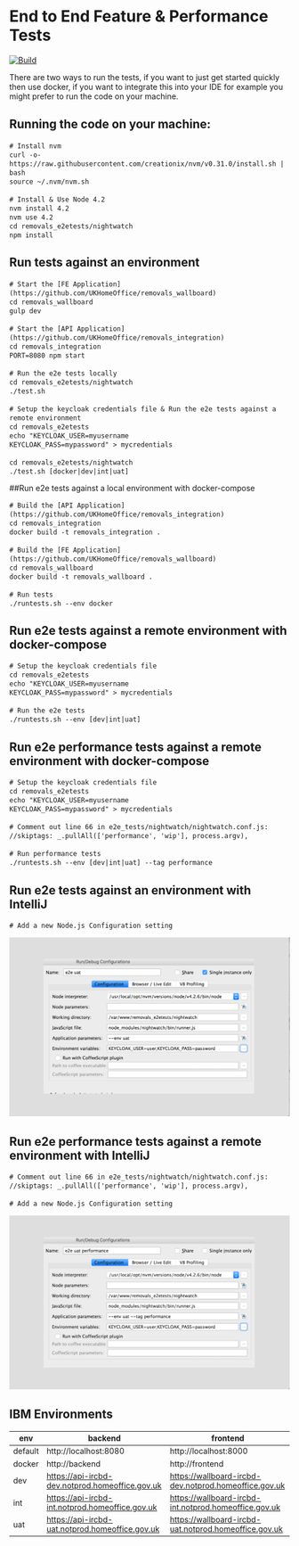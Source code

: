 # End to End Feature & Performance Tests

[![Build](https://travis-ci.org/UKHomeOffice/removals_e2etests.png)](https://travis-ci.org/UKHomeOffice/removals_e2etests)

There are two ways to run the tests, if you want to just get started quickly then use docker, if you want to integrate this into your IDE for example you might prefer to run the code on your machine.

## Running the code on your machine:
```shell
# Install nvm
curl -o- https://raw.githubusercontent.com/creationix/nvm/v0.31.0/install.sh | bash
source ~/.nvm/nvm.sh

# Install & Use Node 4.2
nvm install 4.2
nvm use 4.2
cd removals_e2etests/nightwatch
npm install
```

## Run tests against an environment
```shell
# Start the [FE Application] (https://github.com/UKHomeOffice/removals_wallboard)
cd removals_wallboard
gulp dev

# Start the [API Application] (https://github.com/UKHomeOffice/removals_integration)
cd removals_integration
PORT=8080 npm start

# Run the e2e tests locally
cd removals_e2etests/nightwatch
./test.sh

# Setup the keycloak credentials file & Run the e2e tests against a remote environment
cd removals_e2etests
echo "KEYCLOAK_USER=myusername
KEYCLOAK_PASS=mypassword" > mycredentials

cd removals_e2etests/nightwatch
./test.sh [docker|dev|int|uat]
```

##Run e2e tests against a local environment with docker-compose
```shell
# Build the [API Application] (https://github.com/UKHomeOffice/removals_integration)
cd removals_integration
docker build -t removals_integration .

# Build the [FE Application] (https://github.com/UKHomeOffice/removals_wallboard)
cd removals_wallboard
docker build -t removals_wallboard .

# Run tests
./runtests.sh --env docker
```

## Run e2e tests against a remote environment with docker-compose
```shell
# Setup the keycloak credentials file
cd removals_e2etests
echo "KEYCLOAK_USER=myusername
KEYCLOAK_PASS=mypassword" > mycredentials

# Run the e2e tests
./runtests.sh --env [dev|int|uat]
```

## Run e2e performance tests against a remote environment with docker-compose
```shell
# Setup the keycloak credentials file
cd removals_e2etests
echo "KEYCLOAK_USER=myusername
KEYCLOAK_PASS=mypassword" > mycredentials

# Comment out line 66 in e2e_tests/nightwatch/nightwatch.conf.js:
//skiptags: _.pullAll(['performance', 'wip'], process.argv),

# Run performance tests
./runtests.sh --env [dev|int|uat] --tag performance
```

## Run e2e tests against an environment with IntelliJ
```shell
# Add a new Node.js Configuration setting
```
![Alt text](/images/intellij_settings_to_run_e2etests.png?raw=true "Run e2e tests against an environment with IntelliJ")

## Run e2e performance tests against a remote environment with IntelliJ
```shell
# Comment out line 66 in e2e_tests/nightwatch/nightwatch.conf.js:
//skiptags: _.pullAll(['performance', 'wip'], process.argv),

# Add a new Node.js Configuration setting
```
![Alt text](/images/intellij_settings_to_run_e2e_performance_tests.png?raw=true "Run e2e performance tests against an environment with IntelliJ")

## IBM Environments
| env | backend | frontend |
| --- | ------- | -------- |
| default | http://localhost:8080 | http://localhost:8000 |
| docker | http://backend | http://frontend |
| dev | https://api-ircbd-dev.notprod.homeoffice.gov.uk | https://wallboard-ircbd-dev.notprod.homeoffice.gov.uk |
| int | https://api-ircbd-int.notprod.homeoffice.gov.uk | https://wallboard-ircbd-int.notprod.homeoffice.gov.uk |
| uat | https://api-ircbd-uat.notprod.homeoffice.gov.uk | https://wallboard-ircbd-uat.notprod.homeoffice.gov.uk |
